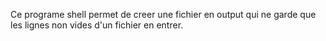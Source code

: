 Ce programe shell permet de creer une fichier en output qui ne garde que les lignes non vides d'un fichier en entrer.

